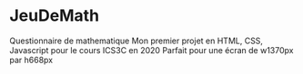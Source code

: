 # JeuDeMath
Questionnaire de mathematique
Mon premier projet en HTML, CSS, Javascript pour le cours ICS3C en 2020
Parfait pour une écran de w1370px par h668px
